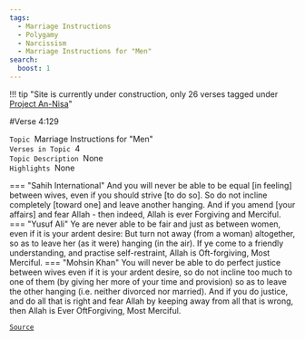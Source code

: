 ```yaml
---
tags:
  - Marriage Instructions
  - Polygamy
  - Narcissism
  - Marriage Instructions for "Men"
search:
  boost: 1 
---
```

!!! tip "Site is currently under construction, only 26 verses tagged under [Project An-Nisa](/an-nisa)"

#Verse  4:129

`Topic`&nbsp; Marriage Instructions for "Men"   
`Verses in Topic`&nbsp; 4  
`Topic Description`&nbsp; None    
`Highlights`&nbsp; None   

=== "Sahih International"
    And you will never be able to be equal [in feeling] between wives, even if you should strive [to do so]. So do not incline completely [toward one] and leave another hanging. And if you amend [your affairs] and fear Allah - then indeed, Allah is ever Forgiving and Merciful.
=== "Yusuf Ali"
    Ye are never able to be fair and just as between women, even if it is your ardent desire: But turn not away (from a woman) altogether, so as to leave her (as it were) hanging (in the air). If ye come to a friendly understanding, and practise self-restraint, Allah is Oft-forgiving, Most Merciful.
=== "Mohsin Khan"
    You will never be able to do perfect justice between wives even if it is your ardent desire, so do not incline too much to one of them (by giving her more of your time and provision) so as to leave the other hanging (i.e. neither divorced nor married). And if you do justice, and do all that is right and fear Allah by keeping away from all that is wrong, then Allah is Ever Oft­Forgiving, Most Merciful.

<a href="https://corpus.quran.com/translation.jsp?chapter= 4&verse=129" target="_blank">`Source`</a>

